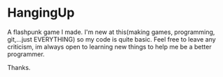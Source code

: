 HangingUp
=========

A flashpunk game I made. I'm new at this(making games, programming, git,...just EVERYTHING) so my code is quite basic. Feel free to leave any criticism, im always open to learning new things to help me be a better programmer.

Thanks.
